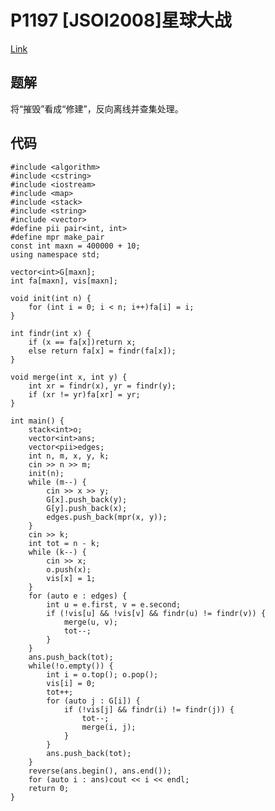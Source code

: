 # P1197 [JSOI2008]星球大战

[Link](https://www.luogu.com.cn/problem/P1197)

## 题解

将“摧毁”看成“修建”，反向离线并查集处理。

## 代码

    #include <algorithm>
    #include <cstring>
    #include <iostream>
    #include <map>
    #include <stack>
    #include <string>
    #include <vector>
    #define pii pair<int, int>
    #define mpr make_pair
    const int maxn = 400000 + 10;
    using namespace std;

    vector<int>G[maxn];
    int fa[maxn], vis[maxn];

    void init(int n) {
        for (int i = 0; i < n; i++)fa[i] = i;
    }

    int findr(int x) {
        if (x == fa[x])return x;
        else return fa[x] = findr(fa[x]);
    }

    void merge(int x, int y) {
        int xr = findr(x), yr = findr(y);
        if (xr != yr)fa[xr] = yr;
    }

    int main() {
        stack<int>o;
        vector<int>ans;
        vector<pii>edges;
        int n, m, x, y, k;
        cin >> n >> m;
        init(n);
        while (m--) {
            cin >> x >> y;
            G[x].push_back(y);
            G[y].push_back(x);
            edges.push_back(mpr(x, y));
        }
        cin >> k;
        int tot = n - k;
        while (k--) {
            cin >> x;
            o.push(x);
            vis[x] = 1;
        }
        for (auto e : edges) {
            int u = e.first, v = e.second;
            if (!vis[u] && !vis[v] && findr(u) != findr(v)) {
                merge(u, v);
                tot--;
            }
        }
        ans.push_back(tot);
        while(!o.empty()) {
            int i = o.top(); o.pop();
            vis[i] = 0;
            tot++;
            for (auto j : G[i]) {
                if (!vis[j] && findr(i) != findr(j)) {
                    tot--;
                    merge(i, j);
                }
            }
            ans.push_back(tot);
        }
        reverse(ans.begin(), ans.end());
        for (auto i : ans)cout << i << endl;
        return 0;
    }
